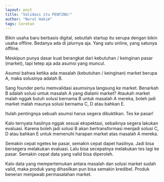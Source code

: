```yaml
---
layout: post
title: "Validasi itu PENTING!"
author: "Nurul Hakim"
tags: Coretan
---
```


Bikin usaha baru berbasis digital, sebutlah startup itu serupa dengan bikin usaha offline. Bedanya ada di jalurnya aja. Yang satu online, yang satunya offline.

Meskipun punya dasar kuat berangkat dari kebutuhan / keinginan pasar (market), tapi tetep aja ada asumsi yang muncul.

Asumsi bahwa ketika ada masalah (kebutuhan / keinginan) market berupa A, maka solusinya adalah B.

Sang founder perlu memvalidasi asumsinya langsung ke market. Benarkah B adalah solusi untuk masalah A yang dialami market? Ataukah market malah nggak butuh solusi bernama B untuk masalah A mereka, boleh jadi market malah maunya solusi bernama C, D atau bahkan E.

Itulah pentingnya sebuah asumsi harus segera dibuktikan. Tes ke pasar!

Kalo ternyata hasilnya nggak sesuai ekspektasi, sebaiknya segera lakukan evaluasi. Karena boleh jadi solusi B akan bertransformasi menjadi solusi C, D atau bahkan E untuk memenuhi harapan market atas masalah A mereka.

Semakin cepat ngetes ke pasar, semakin cepat dapet hasilnya. Jadi bisa bersegera melakukan evaluasi. Lalu bisa secepatnya melakukan tes lagi ke pasar. Semakin cepat data yang valid bisa diperoleh.

Kalo data yang mempertemukan antara masalah dan solusi market sudah valid, maka produk yang dihasilkan pun bisa semakin kredibel. Produk beneran menjawab permasalahan market.
